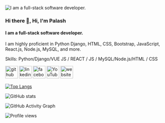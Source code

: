 ![I am a full-stack software developer.](https://kruschecompany.com/wp-content/uploads/2022/09/Hero-image-for-post-on-international-React-Native-developer-salary-ranges-featuring-a-cartoon-character-depicting-a-software-developer.jpg)
### Hi there 👋, Hi, I'm Palash 
#### I am a full-stack software developer.

I am highly proficient in Python Django, HTML, CSS, Bootstrap, JavaScript, React.js, Node.js, MySQL, and more.

Skills: Python/Django/VUE JS / REACT / JS / MySQL/Node.js/HTML / CSS



[<img src='https://cdn.jsdelivr.net/npm/simple-icons@3.0.1/icons/github.svg' alt='github' height='40'>](https://github.com/palashtd)  [<img src='https://cdn.jsdelivr.net/npm/simple-icons@3.0.1/icons/linkedin.svg' alt='linkedin' height='40'>](https://www.linkedin.com/in/https://www.linkedin.com/in/palashpro//)  [<img src='https://cdn.jsdelivr.net/npm/simple-icons@3.0.1/icons/facebook.svg' alt='facebook' height='40'>](https://www.facebook.com/https://www.facebook.com/palashtd)  [<img src='https://cdn.jsdelivr.net/npm/simple-icons@3.0.1/icons/youtube.svg' alt='YouTube' height='40'>](https://www.youtube.com/channel/https://www.youtube.com/@m.palash)  [<img src='https://cdn.jsdelivr.net/npm/simple-icons@3.0.1/icons/icloud.svg' alt='website' height='40'>](www.palash.com)  

[![Top Langs](https://github-readme-stats.vercel.app/api/top-langs/?username=palashtd)](https://github.com/anuraghazra/github-readme-stats)

![GitHub stats](https://github-readme-stats.vercel.app/api?username=palashtd&show_icons=true)  

![GitHub Activity Graph](https://activity-graph.herokuapp.com/graph?username=palashtd)  

![Profile views](https://gpvc.arturio.dev/palashtd)  
